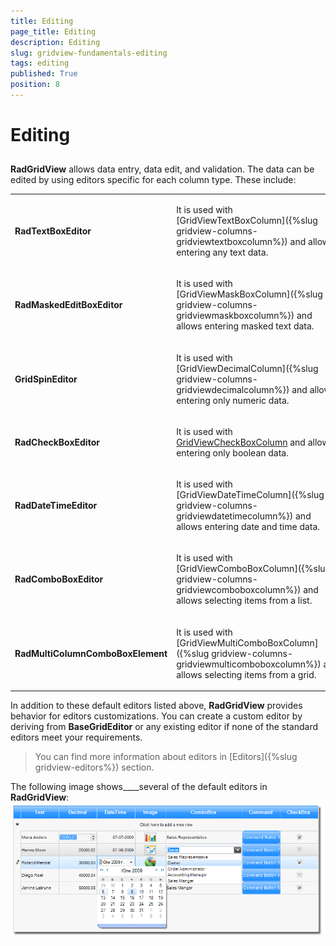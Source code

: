 ```yaml
---
title: Editing
page_title: Editing
description: Editing
slug: gridview-fundamentals-editing
tags: editing
published: True
position: 8
---
```


# Editing



## 

__RadGridView__ allows data entry, data edit, and validation. The data can be edited by using editors specific for each column type. These include:


<table><tr><td>

<b>RadTextBoxEditor</b></td><td>

It is used with [GridViewTextBoxColumn]({%slug gridview-columns-gridviewtextboxcolumn%}) and allows entering any text data.
            </td></tr><tr><td>

<b>RadMaskedEditBoxEditor</b></td><td>

It is used with [GridViewMaskBoxColumn]({%slug gridview-columns-gridviewmaskboxcolumn%}) and allows entering masked text data. </td></tr><tr><td>

<b>GridSpinEditor</b></td><td>

It is used with [GridViewDecimalColumn]({%slug gridview-columns-gridviewdecimalcolumn%}) and allows entering only numeric data.</td></tr><tr><td>

<b>RadCheckBoxEditor</b></td><td>

It is used with [GridViewCheckBoxColumn](BCA512FB-1394-4EE4-98A2-9B81CA5DEB72) and allows entering only boolean data. </td></tr><tr><td>

<b>RadDateTimeEditor</b></td><td>

It is used with [GridViewDateTimeColumn]({%slug gridview-columns-gridviewdatetimecolumn%}) and allows entering date and time data.</td></tr><tr><td>

<b>RadComboBoxEditor</b></td><td>

It is used with [GridViewComboBoxColumn]({%slug gridview-columns-gridviewcomboboxcolumn%}) and allows selecting items from a list.</td></tr><tr><td>

<b>RadMultiColumnComboBoxElement</b></td><td>

It is used with [GridViewMultiComboBoxColumn]({%slug gridview-columns-gridviewmulticomboboxcolumn%}) and allows selecting items from a grid. </td></tr></table>

In addition to these default editors listed above, __RadGridView__ provides behavior for editors customizations. You can create a custom editor by deriving from __BaseGridEditor__ or any existing editor if none of the standard editors meet your requirements.

>You can find more information about editors in [Editors]({%slug gridview-editors%}) section.
          

The following image shows____several of the default editors in __RadGridView__:![gridview-fundamentals-editing 001](images/gridview-fundamentals-editing001.png)
